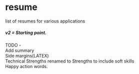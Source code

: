 # resume
list of resumes for various applications

##### v2 = Starting point. 
TODO - <br /> 
Add summary<br /> 
Side margins(LATEX)<br /> 
Technical Strengths renamed to Strengths to include soft skills<br /> 
Happy action words.<br /> 
